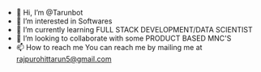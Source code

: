 - 👋 Hi, I’m @Tarunbot
- 👀 I’m interested in Softwares
- 🌱 I’m currently learning FULL STACK DEVELOPMENT/DATA SCIENTIST
- 💞️ I’m looking to collaborate with some PRODUCT BASED MNC'S
- 📫 How to reach me You can reach me by mailing me at rajpurohittarun5@gmail.com

<!---
Tarunbot/Tarunbot is a ✨ special ✨ repository because its `README.md` (this file) appears on your GitHub profile.
You can click the Preview link to take a look at your changes.
--->
